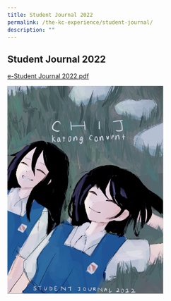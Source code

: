 ```yaml
---
title: Student Journal 2022
permalink: /the-kc-experience/student-journal/
description: ""
---
```

## Student Journal 2022

[e-Student Journal 2022.pdf](/files/3112_CHIJ%20Katong%20Convent_Student%20Journal%202022.pdf)

<img src="/images/Student Journal 2022.png" style="width:70%">